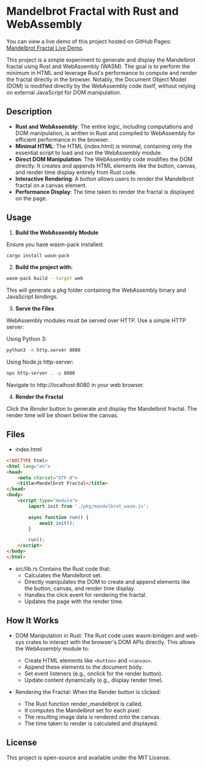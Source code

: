 # Mandelbrot Fractal with Rust and WebAssembly

You can view a live demo of this project hosted on GitHub Pages: [Mandelbrot Fractal Live Demo](https://bemayer.github.io/mandelbrot-wasm/).

This project is a simple experiment to generate and display the Mandelbrot fractal using Rust and WebAssembly (WASM). The goal is to perform the minimum in HTML and leverage Rust's performance to compute and render the fractal directly in the browser. Notably, the Document Object Model (DOM) is modified directly by the WebAssembly code itself, without relying on external JavaScript for DOM manipulation.

## Description
- **Rust and WebAssembly**: The entire logic, including computations and DOM manipulation, is written in Rust and compiled to WebAssembly for efficient performance in the browser.
- **Minimal HTML**: The HTML (index.html) is minimal, containing only the essential script to load and run the WebAssembly module.
- **Direct DOM Manipulation**: The WebAssembly code modifies the DOM directly. It creates and appends HTML elements like the button, canvas, and render time display entirely from Rust code.
- **Interactive Rendering**: A button allows users to render the Mandelbrot fractal on a canvas element.
- **Performance Display**: The time taken to render the fractal is displayed on the page.

## Usage

1. **Build the WebAssembly Module**

Ensure you have wasm-pack installed:
```bash
cargo install wasm-pack
```

2. **Build the project with:**

```bash
wasm-pack build --target web
```

This will generate a pkg folder containing the WebAssembly binary and JavaScript bindings.

3. **Serve the Files**

WebAssembly modules must be served over HTTP. Use a simple HTTP server:

Using Python 3:

```bash
python3 -m http.server 8080
```
Using Node.js http-server:

```bash
npx http-server . -p 8080
```

Navigate to http://localhost:8080 in your web browser.

4. **Render the Fractal**

Click the *Render* button to generate and display the Mandelbrot fractal. The render time will be shown below the canvas.

## Files

- index.html

```html
<!DOCTYPE html>
<html lang="en">
<head>
    <meta charset="UTF-8">
    <title>Mandelbrot Fractal</title>
</head>
<body>
    <script type="module">
        import init from './pkg/mandelbrot_wasm.js';

        async function run() {
            await init();
        }

        run();
    </script>
</body>
</html>
```

- src/lib.rs
  Contains the Rust code that:
  - Calculates the Mandelbrot set.
  - Directly manipulates the DOM to create and append elements like the button, canvas, and render time display.
  - Handles the click event for rendering the fractal.
  - Updates the page with the render time.

## How It Works

- DOM Manipulation in Rust:
  The Rust code uses wasm-bindgen and web-sys crates to interact with the browser's DOM APIs directly. This allows the WebAssembly module to:
  - Create HTML elements like `<button>` and `<canvas>`.
  - Append these elements to the document body.
  - Set event listeners (e.g., onclick for the render button).
  - Update content dynamically (e.g., display render time).

- Rendering the Fractal:
  When the Render button is clicked:
  - The Rust function render_mandelbrot is called.
  - It computes the Mandelbrot set for each pixel.
  - The resulting image data is rendered onto the canvas.
  - The time taken to render is calculated and displayed.

## License

This project is open-source and available under the MIT License.
